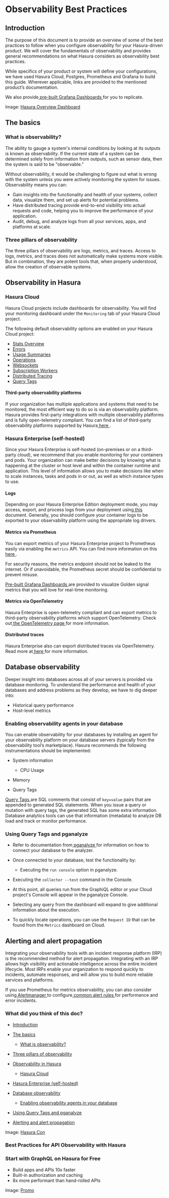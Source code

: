 # Observability Best Practices

## Introduction​

The purpose of this document is to provide an overview of some of the best practices to follow when you configure
observability for your Hasura-driven product. We will cover the fundamentals of observability and provides general
recommendations on what Hasura considers as observability best practices.

While specifics of your product or system will define your configurations, we have used Hasura Cloud, Postgres,
Prometheus and Grafana to build this guide. Wherever applicable, links are provided to the mentioned product’s
documentation.

We also provide[ pre-built Grafana Dashboards ](https://hasura.io/docs/latest/observability/enterprise-edition/prometheus/pre-built-dashboards/)for you to replicate.

Image: [ Hasura Overview Dashboard ](https://hasura.io/docs/assets/images/grafana-overview-dashboard-759a66cf0a704891fed8a86c57c4799c.png)

## The basics​

### What is observability?​

The ability to gauge a system's internal conditions by looking at its outputs is known as observability. If the current
state of a system can be determined solely from information from outputs, such as sensor data, then the system is said
to be "observable.”

Without observability, it would be challenging to figure out what is wrong with the system unless you were actively
monitoring the system for issues. Observability means you can:

- Gain insights into the functionality and health of your systems, collect data, visualize them, and set up alerts for
potential problems.
- Have distributed tracing provide end-to-end visibility into actual requests and code, helping you to improve the
performance of your application.
- Audit, debug, and analyze logs from all your services, apps, and platforms at scale.


### Three pillars of observability​

The three pillars of observability are logs, metrics, and traces. Access to logs, metrics, and traces does not
automatically make systems more visible. But in combination, they are potent tools that, when properly understood, allow
the creation of observable systems.

## Observability in Hasura​

### Hasura Cloud​

Hasura Cloud projects include dashboards for observability. You will find your monitoring dashboard under the `Monitoring` tab of your Hasura Cloud project.

The following default observability options are enabled on your Hasura Cloud project:

- [ Stats Overview ](https://hasura.io/docs/latest/observability/overview/)
- [ Errors ](https://hasura.io/docs/latest/observability/cloud-monitoring/errors/)
- [ Usage Summaries ](https://hasura.io/docs/latest/observability/cloud-monitoring/usage/)
- [ Operations ](https://hasura.io/docs/latest/observability/cloud-monitoring/operations/)
- [ Websockets ](https://hasura.io/docs/latest/observability/cloud-monitoring/websockets/)
- [ Subscription Workers ](https://hasura.io/docs/latest/observability/cloud-monitoring/subscription-workers/)
- [ Distributed Tracing ](https://hasura.io/docs/latest/observability/cloud-monitoring/tracing/)
- [ Query Tags ](https://hasura.io/docs/latest/observability/query-tags/)


#### Third-party observability platforms​

If your organization has multiple applications and systems that need to be monitored, the most efficient way to do so is
via an observability platform. Hasura provides first-party integrations with multiple observability platforms and is
fully open-telemetry compliant. You can find a list of third-party observability platforms supported by Hasura[ here ](https://hasura.io/docs/latest/observability/cloud/index/).

### Hasura Enterprise (self-hosted)​

Since your Hasura Enterprise is self-hosted (on-premises or on a third-party cloud), we recommend that you enable
monitoring for your containers and pods. Your organization can make better decisions by knowing what is happening at the
cluster or host level and within the container runtime and application. This level of information allows you to make
decisions like when to scale instances, tasks and pods in or out, as well as which instance types to use.

#### Logs​

Depending on your Hasura Enterprise Edition deployment mode, you may access, export, and process logs from your
deployment using[ this ](https://hasura.io/docs/latest/deployment/logging/#log-types)document. Generally, you should configure your container logs
to be exported to your observability platform using the appropriate log drivers.

#### Metrics via Prometheus​

You can export metrics of your Hasura Enterprise project to Prometheus easily via enabling the `metrics` API. You can find
more information on this[ here ](https://hasura.io/docs/latest/observability/enterprise-edition/prometheus/integrate-prometheus-grafana/).

For security reasons, the metrics endpoint should not be leaked to the internet. Or if unavoidable, the Prometheus
secret should be confidential to prevent misuse.

[ Pre-built Grafana Dashboards ](https://hasura.io/docs/latest/observability/enterprise-edition/prometheus/pre-built-dashboards/)are provided to
visualize Golden signal metrics that you will love for real-time monitoring.

#### Metrics via OpenTelemetry​

Hasura Enterprise is open-telemetry compliant and can export metrics to third-party observability
platforms which support OpenTelemetry. Check out[ the OpenTelemetry page ](https://hasura.io/docs/latest/observability/opentelemetry/)for more information.

#### Distributed traces​

Hasura Enterprise also can export distributed traces via OpenTelemetry. Read more at[ here ](https://hasura.io/docs/latest/observability/opentelemetry/)for more information.

## Database observability​

Deeper insight into databases across all of your servers is provided via database monitoring. To understand the
performance and health of your databases and address problems as they develop, we have to dig deeper into:

- Historical query performance
- Host-level metrics


### Enabling observability agents in your database​

You can enable observability for your databases by installing an agent for your observability platform on your database
servers (typically from the observability tool’s marketplace). Hasura recommends the following instrumentations should
be implemented:

- System information
    - CPU Usage

- Memory
- Query Tags


[ Query Tags ](https://hasura.io/docs/latest/observability/query-tags/)are SQL comments that consist of `key=value` pairs that are appended to
generated SQL statements. When you issue a query or mutation with query tags, the generated SQL has some extra
information. Database analytics tools can use that information (metadata) to analyze DB load and track
or monitor performance.

### Using Query Tags and pganalyze​

- Refer to documentation from[ pganalyze ](https://pganalyze.com/docs)for information on how to connect your database to
the analyzer.
- Once connected to your database, test the functionality by:
    - Executing the `run console` option in pganalyze.

- Executing the `collector --test` command in the Console.
- At this point, all queries run from the GraphiQL editor or your Cloud project's Console will appear in the pganalyze
Console.
- Selecting any query from the dashboard will expand to give additional information about the execution.
- To quickly locate operations, you can use the `Request ID` that can be found from the `Metrics` dashboard on Cloud.


## Alerting and alert propagation​

Integrating your observability tools with an incident response platform (IRP) is the recommended method for alert
propagation. Integrating with an IRP allows high visibility and actionable intelligence across the entire incident
lifecycle. Most IRPs enable your organization to respond quickly to incidents, automate responses, and will allow you to
build more reliable services and platforms.

If you use Prometheus for metrics observability, you can also consider using[ Alertmanager ](https://prometheus.io/docs/alerting/latest/alertmanager/)to configure[ common alert rules ](https://github.com/hasura/graphql-engine/blob/master/community/boilerplates/observability/enterprise/prometheus/alert.rules#L22)for performance and error incidents.

### What did you think of this doc?

- [ Introduction ](https://hasura.io/docs/latest/observability/observability-best-practices/#introduction)
- [ The basics ](https://hasura.io/docs/latest/observability/observability-best-practices/#the-basics)
    - [ What is observability? ](https://hasura.io/docs/latest/observability/observability-best-practices/#what-is-observability)

- [ Three pillars of observability ](https://hasura.io/docs/latest/observability/observability-best-practices/#three-pillars-of-observability)
- [ Observability in Hasura ](https://hasura.io/docs/latest/observability/observability-best-practices/#observability-in-hasura)
    - [ Hasura Cloud ](https://hasura.io/docs/latest/observability/observability-best-practices/#hasura-cloud)

- [ Hasura Enterprise (self-hosted) ](https://hasura.io/docs/latest/observability/observability-best-practices/#hasura-enterprise-self-hosted)
- [ Database observability ](https://hasura.io/docs/latest/observability/observability-best-practices/#database-observability)
    - [ Enabling observability agents in your database ](https://hasura.io/docs/latest/observability/observability-best-practices/#enabling-observability-agents-in-your-database)

- [ Using Query Tags and pganalyze ](https://hasura.io/docs/latest/observability/observability-best-practices/#using-query-tags-and-pganalyze)
- [ Alerting and alert propagation ](https://hasura.io/docs/latest/observability/observability-best-practices/#alerting-and-alert-propagation)


Image: [ Hasura Con ](https://res.cloudinary.com/dh8fp23nd/image/upload/v1677759444/main-web/Group_11455_2_rdpykm.png)

### Best Practices for API Observability with Hasura

### Start with GraphQL on Hasura for Free

- Build apps and APIs 10x faster
- Built-in authorization and caching
- 8x more performant than hand-rolled APIs


Image: [ Promo ](https://hasura.io/docs/assets/images/hasura-free-ff60e409244e0ea12b5a3045d1a9096b.png)